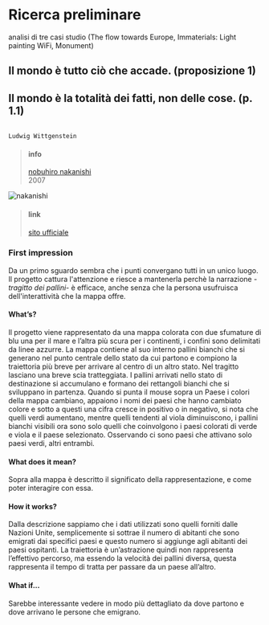 # Ricerca preliminare

analisi di tre casi studio (The flow towards Europe, Immaterials: Light painting WiFi, Monument)


## Il mondo è tutto ciò che accade. (proposizione 1)
## Il mondo è la totalità dei fatti, non delle cose. (p. 1.1)
                                                                                      Ludwig Wittgenstein



> #### info 
>[nobuhiro nakanishi](http://nobuhironakanishi.com/)<br>
>2007<br>

![nakanishi](http://imperfect.it/wp-content/uploads/2013/12/nobuhori-nakanishi-layers.jpg)

> #### link <br>
> [sito ufficiale](https://www.lucify.com/the-flow-towards-europe/) <br>

### First impression
Da un primo sguardo sembra che i punti convergano tutti in un unico luogo. Il progetto cattura l'attenzione e riesce a mantenerla  perchè la narrazione -*tragitto dei pallini*- è efficace, anche senza che la persona usufruisca dell'interattività che la mappa offre.


#### What’s?
Il progetto viene rappresentato da una mappa colorata con due sfumature di blu una per il mare e l’altra più scura per i continenti, i confini sono delimitati da linee azzurre. La mappa contiene al suo interno pallini bianchi che si generano nel punto centrale dello stato da cui partono e compiono la traiettoria più breve per arrivare al centro di un altro stato. Nel tragitto lasciano una breve scia tratteggiata. I pallini arrivati nello stato di destinazione si accumulano e formano dei rettangoli bianchi che si sviluppano in partenza. Quando si punta il mouse sopra un Paese i colori della mappa cambiano, appaiono i nomi dei paesi che hanno cambiato colore e sotto a questi una cifra cresce in positivo o in negativo, si nota che quelli verdi aumentano, mentre quelli tendenti al viola diminuiscono, i pallini bianchi visibili ora sono solo quelli che coinvolgono i paesi colorati di verde e viola e il paese selezionato. Osservando ci sono paesi che attivano solo paesi verdi, altri entrambi. 

#### What does it mean?
Sopra alla mappa è descritto il significato della rappresentazione, e come poter interagire con essa. 

#### How it  works?
Dalla descrizione sappiamo che i dati utilizzati sono quelli forniti dalle Nazioni Unite, semplicemente si sottrae il numero di abitanti che sono emigrati dai specifici paesi e questo numero si aggiunge agli abitanti dei paesi ospitanti. La traiettoria è un’astrazione quindi non rappresenta l’effettivo percorso, ma essendo la velocità dei pallini diversa, questa rappresenta il tempo di tratta per passare da un paese all’altro. 

#### What if...
Sarebbe interessante vedere in modo più dettagliato da dove partono e dove arrivano le persone che emigrano.
